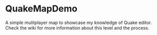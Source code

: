 # QuakeMapDemo

A simple mulitplayer map to showcase my knowledge of Quake editor. 
Check the wiki for more information about this level and the process.
